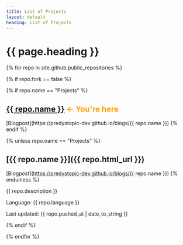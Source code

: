 ```yaml
---
title: List of Projects
layout: default
heading: List of Projects
---
```


# {{ page.heading }}

{% for repo in site.github.public_repositories %}

{% if repo.fork == false %}

{% if repo.name == "Projects" %}
<h2 style="color: orange"> <a href="{{ repo.html_url }}">{{ repo.name }}</a> <- You're here </h2>
[Blogpost](https://predystopic-dev.github.io/blogs/{{ repo.name }})
{% endif %}

{% unless repo.name == "Projects" %}
## [{{ repo.name }}]({{ repo.html_url }})
[Blogpost](https://predystopic-dev.github.io/blogs/{{ repo.name }})
{% endunless %}

{{ repo.description }}

Language: {{ repo.language }}

Last updated: {{ repo.pushed_at | date_to_string }}

{% endif %}

{% endfor %}

<div id="formkeep-embed" data-formkeep-url="https://formkeep.com/p/c986acdbddded0d5ecf7542d04ea2986?embedded=1"></div>

<script type="text/javascript" src="https://pym.nprapps.org/pym.v1.min.js"></script>
<script type="text/javascript" src="https://formkeep-production-herokuapp-com.global.ssl.fastly.net/formkeep-embed.js"></script>

<!-- Get notified when the form is submitted, add your own code below: -->
<script>
const formkeepEmbed = document.querySelector('#formkeep-embed')

formkeepEmbed.addEventListener('formkeep-embed:submitting', _event => {
  console.log('Submitting form...')
})

formkeepEmbed.addEventListener('formkeep-embed:submitted', _event => {
  console.log('Submitted form...')
})
</script>

<!--
You can use HTML elements in Markdown, such as the comment element, and they won't
be affected by a markdown parser. However, if you create an HTML element in your
markdown file, you cannot use markdown syntax within that element's contents.
-->